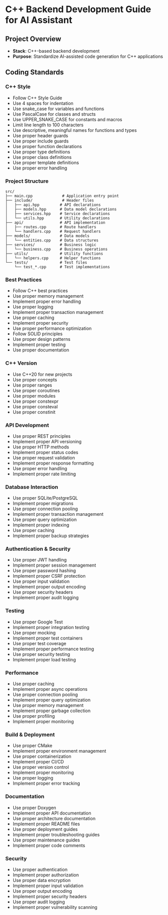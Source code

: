 # C++ Backend Development Guide for AI Assistant

## Project Overview

- **Stack**: C++-based backend development
- **Purpose**: Standardize AI-assisted code generation for C++ applications

## Coding Standards

### C++ Style

- Follow C++ Style Guide
- Use 4 spaces for indentation
- Use snake_case for variables and functions
- Use PascalCase for classes and structs
- Use UPPER_SNAKE_CASE for constants and macros
- Limit line length to 100 characters
- Use descriptive, meaningful names for functions and types
- Use proper header guards
- Use proper include guards
- Use proper function declarations
- Use proper type definitions
- Use proper class definitions
- Use proper template definitions
- Use proper error handling

### Project Structure

```plaintext
src/
├── main.cpp             # Application entry point
├── include/             # Header files
│   ├── api.hpp         # API declarations
│   ├── models.hpp      # Data model declarations
│   ├── services.hpp    # Service declarations
│   └── utils.hpp       # Utility declarations
├── api/                # API implementation
│   ├── routes.cpp      # Route handlers
│   └── handlers.cpp    # Request handlers
├── models/             # Data models
│   └── entities.cpp    # Data structures
├── services/           # Business logic
│   └── business.cpp    # Business operations
├── utils/              # Utility functions
│   └── helpers.cpp     # Helper functions
└── tests/              # Test files
    └── test_*.cpp      # Test implementations
```

### Best Practices

- Follow C++ best practices
- Use proper memory management
- Implement proper error handling
- Use proper logging
- Implement proper transaction management
- Use proper caching
- Implement proper security
- Use proper performance optimization
- Follow SOLID principles
- Use proper design patterns
- Implement proper testing
- Use proper documentation

### C++ Version

- Use C++20 for new projects
- Use proper concepts
- Use proper ranges
- Use proper coroutines
- Use proper modules
- Use proper constexpr
- Use proper consteval
- Use proper constinit

### API Development

- Use proper REST principles
- Implement proper API versioning
- Use proper HTTP methods
- Implement proper status codes
- Use proper request validation
- Implement proper response formatting
- Use proper error handling
- Implement proper rate limiting

### Database Interaction

- Use proper SQLite/PostgreSQL
- Implement proper migrations
- Use proper connection pooling
- Implement proper transaction management
- Use proper query optimization
- Implement proper indexing
- Use proper caching
- Implement proper backup strategies

### Authentication & Security

- Use proper JWT handling
- Implement proper session management
- Use proper password hashing
- Implement proper CSRF protection
- Use proper input validation
- Implement proper output encoding
- Use proper security headers
- Implement proper audit logging

### Testing

- Use proper Google Test
- Implement proper integration testing
- Use proper mocking
- Implement proper test containers
- Use proper test coverage
- Implement proper performance testing
- Use proper security testing
- Implement proper load testing

### Performance

- Use proper caching
- Implement proper async operations
- Use proper connection pooling
- Implement proper query optimization
- Use proper memory management
- Implement proper garbage collection
- Use proper profiling
- Implement proper monitoring

### Build & Deployment

- Use proper CMake
- Implement proper environment management
- Use proper containerization
- Implement proper CI/CD
- Use proper version control
- Implement proper monitoring
- Use proper logging
- Implement proper error tracking

### Documentation

- Use proper Doxygen
- Implement proper API documentation
- Use proper architecture documentation
- Implement proper README files
- Use proper deployment guides
- Implement proper troubleshooting guides
- Use proper maintenance guides
- Implement proper code comments

### Security

- Use proper authentication
- Implement proper authorization
- Use proper data encryption
- Implement proper input validation
- Use proper output encoding
- Implement proper security headers
- Use proper audit logging
- Implement proper vulnerability scanning
